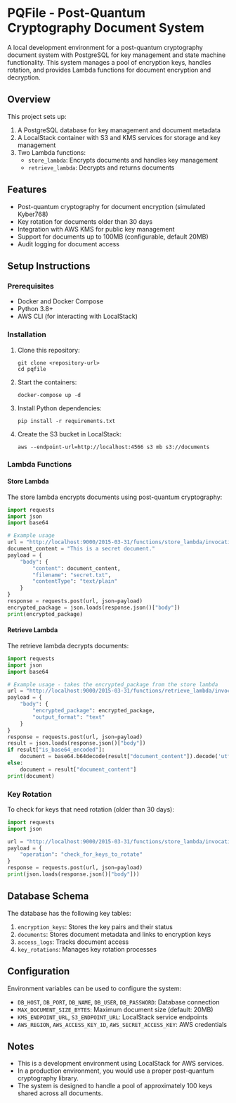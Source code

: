 # PQFile - Post-Quantum Cryptography Document System

A local development environment for a post-quantum cryptography document system with PostgreSQL for key management and state machine functionality. This system manages a pool of encryption keys, handles rotation, and provides Lambda functions for document encryption and decryption.

## Overview

This project sets up:

1. A PostgreSQL database for key management and document metadata
2. A LocalStack container with S3 and KMS services for storage and key management
3. Two Lambda functions:
   - `store_lambda`: Encrypts documents and handles key management
   - `retrieve_lambda`: Decrypts and returns documents

## Features

- Post-quantum cryptography for document encryption (simulated Kyber768)
- Key rotation for documents older than 30 days
- Integration with AWS KMS for public key management
- Support for documents up to 100MB (configurable, default 20MB)
- Audit logging for document access

## Setup Instructions

### Prerequisites

- Docker and Docker Compose
- Python 3.8+
- AWS CLI (for interacting with LocalStack)

### Installation

1. Clone this repository:
   ```
   git clone <repository-url>
   cd pqfile
   ```

2. Start the containers:
   ```
   docker-compose up -d
   ```

3. Install Python dependencies:
   ```
   pip install -r requirements.txt
   ```

4. Create the S3 bucket in LocalStack:
   ```
   aws --endpoint-url=http://localhost:4566 s3 mb s3://documents
   ```

### Lambda Functions

#### Store Lambda

The store lambda encrypts documents using post-quantum cryptography:

```python
import requests
import json
import base64

# Example usage
url = "http://localhost:9000/2015-03-31/functions/store_lambda/invocations"
document_content = "This is a secret document."
payload = {
    "body": {
        "content": document_content,
        "filename": "secret.txt",
        "contentType": "text/plain"
    }
}
response = requests.post(url, json=payload)
encrypted_package = json.loads(response.json()["body"])
print(encrypted_package)
```

#### Retrieve Lambda

The retrieve lambda decrypts documents:

```python
import requests
import json
import base64

# Example usage - takes the encrypted_package from the store lambda
url = "http://localhost:9000/2015-03-31/functions/retrieve_lambda/invocations"
payload = {
    "body": {
        "encrypted_package": encrypted_package,
        "output_format": "text"
    }
}
response = requests.post(url, json=payload)
result = json.loads(response.json()["body"])
if result["is_base64_encoded"]:
    document = base64.b64decode(result["document_content"]).decode('utf-8')
else:
    document = result["document_content"]
print(document)
```

### Key Rotation

To check for keys that need rotation (older than 30 days):

```python
import requests
import json

url = "http://localhost:9000/2015-03-31/functions/store_lambda/invocations"
payload = {
    "operation": "check_for_keys_to_rotate"
}
response = requests.post(url, json=payload)
print(json.loads(response.json()["body"]))
```

## Database Schema

The database has the following key tables:

1. `encryption_keys`: Stores the key pairs and their status
2. `documents`: Stores document metadata and links to encryption keys
3. `access_logs`: Tracks document access
4. `key_rotations`: Manages key rotation processes

## Configuration

Environment variables can be used to configure the system:

- `DB_HOST`, `DB_PORT`, `DB_NAME`, `DB_USER`, `DB_PASSWORD`: Database connection
- `MAX_DOCUMENT_SIZE_BYTES`: Maximum document size (default: 20MB)
- `KMS_ENDPOINT_URL`, `S3_ENDPOINT_URL`: LocalStack service endpoints
- `AWS_REGION`, `AWS_ACCESS_KEY_ID`, `AWS_SECRET_ACCESS_KEY`: AWS credentials

## Notes

- This is a development environment using LocalStack for AWS services.
- In a production environment, you would use a proper post-quantum cryptography library.
- The system is designed to handle a pool of approximately 100 keys shared across all documents.

